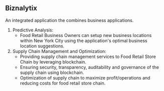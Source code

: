 ## Biznalytix

An integrated application the combines business applications.

 <ol>
 <li>
 Predictive Analysis:
 <ul>
 <li>
 Food Retail Business Owners can setup new business locations within New York City using the application's optimal business location suggestions.
 </li >
 </ul>
 </li>
 <li>
 Supply Chain Management and Optimization:
 <ul>
 <li>
Providing supply chain management services to Food Retail Store Chain by leveraging blockchain.
 </li >
 <li>
Ensuring security, transparency, auditability and governance of the supply chain using blockchain.
 </li >
 <li>
Optimization of supply chain to maximize profit/operations and reducing costs for food retail store chain.
 </li >
 </ul>
 </li>
 </ol>
